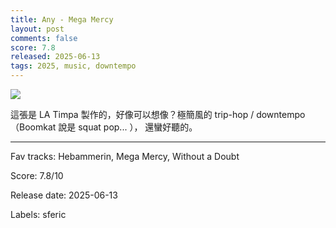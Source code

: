 ```yaml
---
title: Any - Mega Mercy
layout: post
comments: false
score: 7.8
released: 2025-06-13
tags: 2025, music, downtempo
---
```


![](https://f4.bcbits.com/img/a1526445049_16.jpg)

這張是 LA Timpa 製作的，好像可以想像？極簡風的 trip-hop / downtempo （Boomkat 說是 squat pop... ）， 還蠻好聽的。

---

Fav tracks: Hebammerin, Mega Mercy, Without a Doubt

Score: 7.8/10

Release date: 2025-06-13

Labels: sferic

